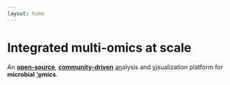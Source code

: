 ```yaml
---
layout: home
---
```


# Integrated multi-omics at scale

An **[open-source](http://github.com/merenlab/anvio)**, **[community-driven](https://doi.org/10.1038/s41564-020-00834-3)** <u>an</u>alysis and <u>vi</u>sualization platform for **microbial <u>'o</u>mics**.
